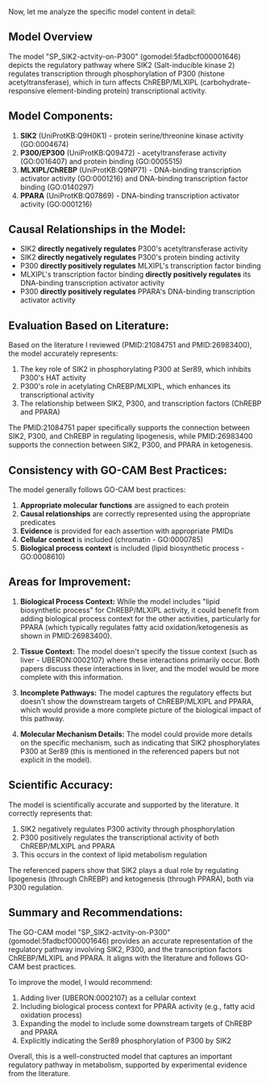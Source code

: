 Now, let me analyze the specific model content in detail:

## Model Overview
The model "SP_SIK2-actvity-on-P300" (gomodel:5fadbcf000001646) depicts the regulatory pathway where SIK2 (Salt-inducible kinase 2) regulates transcription through phosphorylation of P300 (histone acetyltransferase), which in turn affects ChREBP/MLXIPL (carbohydrate-responsive element-binding protein) transcriptional activity.

## Model Components:
1. **SIK2** (UniProtKB:Q9H0K1) - protein serine/threonine kinase activity (GO:0004674)
2. **P300/EP300** (UniProtKB:Q09472) - acetyltransferase activity (GO:0016407) and protein binding (GO:0005515)
3. **MLXIPL/ChREBP** (UniProtKB:Q9NP71) - DNA-binding transcription activator activity (GO:0001216) and DNA-binding transcription factor binding (GO:0140297)
4. **PPARA** (UniProtKB:Q07869) - DNA-binding transcription activator activity (GO:0001216)

## Causal Relationships in the Model:
- SIK2 **directly negatively regulates** P300's acetyltransferase activity
- SIK2 **directly negatively regulates** P300's protein binding activity
- P300 **directly positively regulates** MLXIPL's transcription factor binding
- MLXIPL's transcription factor binding **directly positively regulates** its DNA-binding transcription activator activity
- P300 **directly positively regulates** PPARA's DNA-binding transcription activator activity

## Evaluation Based on Literature:
Based on the literature I reviewed (PMID:21084751 and PMID:26983400), the model accurately represents:

1. The key role of SIK2 in phosphorylating P300 at Ser89, which inhibits P300's HAT activity
2. P300's role in acetylating ChREBP/MLXIPL, which enhances its transcriptional activity
3. The relationship between SIK2, P300, and transcription factors (ChREBP and PPARA)

The PMID:21084751 paper specifically supports the connection between SIK2, P300, and ChREBP in regulating lipogenesis, while PMID:26983400 supports the connection between SIK2, P300, and PPARA in ketogenesis.

## Consistency with GO-CAM Best Practices:
The model generally follows GO-CAM best practices:

1. **Appropriate molecular functions** are assigned to each protein
2. **Causal relationships** are correctly represented using the appropriate predicates
3. **Evidence** is provided for each assertion with appropriate PMIDs
4. **Cellular context** is included (chromatin - GO:0000785)
5. **Biological process context** is included (lipid biosynthetic process - GO:0008610)

## Areas for Improvement:

1. **Biological Process Context:** While the model includes "lipid biosynthetic process" for ChREBP/MLXIPL activity, it could benefit from adding biological process context for the other activities, particularly for PPARA (which typically regulates fatty acid oxidation/ketogenesis as shown in PMID:26983400).

2. **Tissue Context:** The model doesn't specify the tissue context (such as liver - UBERON:0002107) where these interactions primarily occur. Both papers discuss these interactions in liver, and the model would be more complete with this information.

3. **Incomplete Pathways:** The model captures the regulatory effects but doesn't show the downstream targets of ChREBP/MLXIPL and PPARA, which would provide a more complete picture of the biological impact of this pathway.

4. **Molecular Mechanism Details:** The model could provide more details on the specific mechanism, such as indicating that SIK2 phosphorylates P300 at Ser89 (this is mentioned in the referenced papers but not explicit in the model).

## Scientific Accuracy:
The model is scientifically accurate and supported by the literature. It correctly represents that:

1. SIK2 negatively regulates P300 activity through phosphorylation
2. P300 positively regulates the transcriptional activity of both ChREBP/MLXIPL and PPARA
3. This occurs in the context of lipid metabolism regulation

The referenced papers show that SIK2 plays a dual role by regulating lipogenesis (through ChREBP) and ketogenesis (through PPARA), both via P300 regulation.

## Summary and Recommendations:
The GO-CAM model "SP_SIK2-actvity-on-P300" (gomodel:5fadbcf000001646) provides an accurate representation of the regulatory pathway involving SIK2, P300, and the transcription factors ChREBP/MLXIPL and PPARA. It aligns with the literature and follows GO-CAM best practices.

To improve the model, I would recommend:
1. Adding liver (UBERON:0002107) as a cellular context
2. Including biological process context for PPARA activity (e.g., fatty acid oxidation process)
3. Expanding the model to include some downstream targets of ChREBP and PPARA
4. Explicitly indicating the Ser89 phosphorylation of P300 by SIK2

Overall, this is a well-constructed model that captures an important regulatory pathway in metabolism, supported by experimental evidence from the literature.